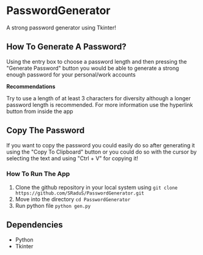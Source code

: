 # PasswordGenerator
A strong password generator using Tkinter!

## How To Generate A Password?
Using the entry box to choose a password length and then pressing the "Generate Password" button you would be able to generate a strong enough password for your personal/work accounts

**Recommendations**

Try to use a length of at least 3 characters for diversity although a longer password length is recommended. For more information use the hyperlink button from inside the app

## Copy The Password
If you want to copy the password you could easily do so after generating it using the "Copy To Clipboard" button or you could do so with the cursor by selecting the text and using "Ctrl + V" for copying it!

### How To Run The App
1. Clone the github repository in your local system using `git clone https://github.com/SRaduS/PasswordGenerator.git`
2. Move into the directory `cd PasswordGenerator`
3. Run python file `python gen.py`

## Dependencies
- Python
- Tkinter